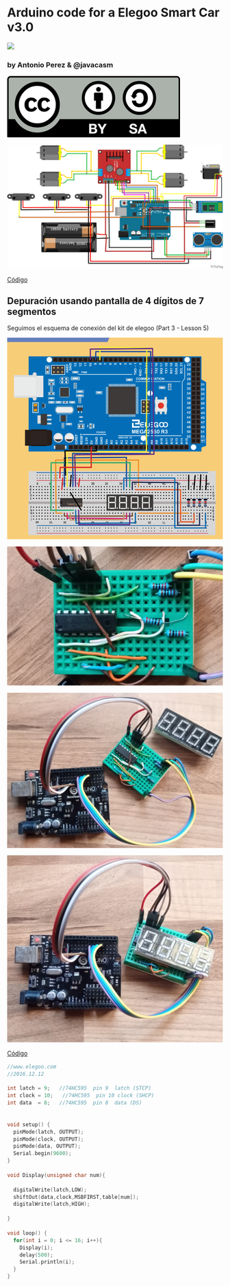# Arduino code for a Elegoo Smart Car v3.0


![](https://media.nidux.net/pull/2000/2000/3310/122185_product_5a5f6080c4c74.jpg)

### by Antonio Perez & @javacasm

 ![](./images/Licencia_CC.png)
 

![](./images/wireconnect.png)

[Código](./code/)

## Depuración usando pantalla de 4 dígitos de 7 segmentos

Seguimos el esquema de conexión del kit de elegoo (Part 3 - Lesson 5)

![](./images/595+7-segment.png)

![](./images/7-segmentoMontaje3.jpg)

![](./images/7-segmentoMontaje2.jpg)

![](./images/7-segmentoMontaje.jpg)

[Código](.code/4xSevenSegments/4xSevenSegments.ino)

```c++
//www.elegoo.com
//2016.12.12

int latch = 9;   //74HC595  pin 9  latch (STCP)
int clock = 10;   //74HC595  pin 10 clock (SHCP)
int data  = 8;   //74HC595  pin 8  data (DS)


void setup() {
  pinMode(latch, OUTPUT);
  pinMode(clock, OUTPUT);
  pinMode(data, OUTPUT);
  Serial.begin(9600);
}

void Display(unsigned char num){

  digitalWrite(latch,LOW);
  shiftOut(data,clock,MSBFIRST,table[num]);
  digitalWrite(latch,HIGH);
  
}

void loop() {
  for(int i = 0; i <= 16; i++){
    Display(i);  
    delay(500);
    Serial.println(i);
  }
}

```